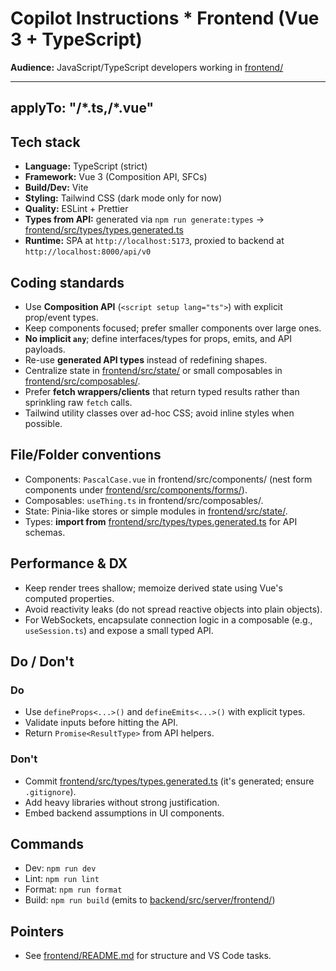 # Copilot Instructions \* Frontend (Vue 3 + TypeScript)

**Audience:** JavaScript/TypeScript developers working in [frontend/](../../frontend/)

---
applyTo: "**/*.ts,**/*.vue"
---

## Tech stack

- **Language:** TypeScript (strict)
- **Framework:** Vue 3 (Composition API, SFCs)
- **Build/Dev:** Vite
- **Styling:** Tailwind CSS (dark mode only for now)
- **Quality:** ESLint + Prettier
- **Types from API:** generated via `npm run generate:types` -> [frontend/src/types/types.generated.ts](../../frontend/src/types/types.generated.ts)
- **Runtime:** SPA at `http://localhost:5173`, proxied to backend at `http://localhost:8000/api/v0`

## Coding standards

- Use **Composition API** (`<script setup lang="ts">`) with explicit prop/event types.
- Keep components focused; prefer smaller components over large ones.
- **No implicit `any`**; define interfaces/types for props, emits, and API payloads.
- Re-use **generated API types** instead of redefining shapes.
- Centralize state in [frontend/src/state/](../../frontend/src/state/) or small composables in [frontend/src/composables/](../../frontend/src/composables/).
- Prefer **fetch wrappers/clients** that return typed results rather than sprinkling raw `fetch` calls.
- Tailwind utility classes over ad-hoc CSS; avoid inline styles when possible.

## File/Folder conventions

- Components: `PascalCase.vue` in frontend/src/components/ (nest form components under [frontend/src/components/forms/](../../frontend/src/components/forms/)).
- Composables: `useThing.ts` in frontend/src/composables/.
- State: Pinia-like stores or simple modules in [frontend/src/state/](../../frontend/src/state/).
- Types: **import from** [frontend/src/types/types.generated.ts](../../frontend/src/types/types.generated.ts) for API schemas.

## Performance & DX

- Keep render trees shallow; memoize derived state using Vue's computed properties.
- Avoid reactivity leaks (do not spread reactive objects into plain objects).
- For WebSockets, encapsulate connection logic in a composable (e.g., `useSession.ts`) and expose a small typed API.

## Do / Don't

### Do

- Use `defineProps<...>()` and `defineEmits<...>()` with explicit types.
- Validate inputs before hitting the API.
- Return `Promise<ResultType>` from API helpers.

### Don't

- Commit [frontend/src/types/types.generated.ts](../../frontend/src/types/types.generated.ts) (it's generated; ensure `.gitignore`).
- Add heavy libraries without strong justification.
- Embed backend assumptions in UI components.

## Commands

- Dev: `npm run dev`
- Lint: `npm run lint`
- Format: `npm run format`
- Build: `npm run build` (emits to [backend/src/server/frontend/](../../backend/src/server/frontend/))

## Pointers

- See [frontend/README.md](../../frontend/README.md) for structure and VS Code tasks.
